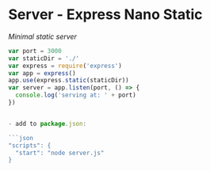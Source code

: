 # Server - Express Nano Static
*Minimal static server*

```javascript
var port = 3000
var staticDir = './'
var express = require('express')
var app = express()
app.use(express.static(staticDir))
var server = app.listen(port, () => {
  console.log('serving at: ' + port)
})
```
```javascript

- add to package.json:

```json
"scripts": {
  "start": "node server.js"
}
```